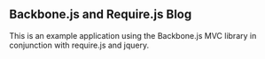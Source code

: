 Backbone.js and Require.js Blog
----

This is an example application using the Backbone.js MVC library
in conjunction with require.js and jquery.
